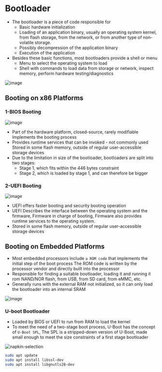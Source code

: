 # Bootloader
* The bootloader is a piece of code responsible for
  * Basic hardware initialization
  * Loading of an application binary, usually an operating system kernel, from flash storage, from the network, or from another type of non-volatile storage.
  * Possibly decompression of the application binary
  * Execution of the application
* Besides these basic functions, most bootloaders provide a shell or menu
  * Menu to select the operating system to load
  * Shell with commands to load data from storage or network, inspect memory, perform hardware testing/diagnostics
    
![image](https://github.com/user-attachments/assets/2d288b07-49ca-4d27-a1bb-aa14c6f46f0f)

## Booting on x86 Platforms

### 1-BIOS Booting

![image](https://github.com/user-attachments/assets/3513cf93-b182-4f70-9bd3-01e92f7f30f2)

* Part of the hardware platform, closed-source, rarely modifiable Implements the booting process
* Provides runtime services that can be invoked - not commonly used Stored in some flash memory, outside of regular user-accessible storage devices
* Due to the limitation in size of the bootloader, bootloaders are split into two stages:
  * Stage 1, which fits within the 446 bytes constraint
  * Stage 2, which is loaded by stage 1, and can therefore be bigger

### 2-UEFI Booting

![image](https://github.com/user-attachments/assets/8778499c-7cbc-444d-a407-0be4bb3eac5e)

* UEFI offers faster booting and security booting operation
* UEFI Describes the interface between the operating system and the firmware, Firmware in charge of booting, Firmware also provides runtime services to the operating system.
* Stored in some flash memory, outside of regular user-accessible storage devices

## Booting on Embedded Platforms
*  Most embedded processors include `a ROM code` that implements the initial step of the boot process The ROM code is written by the processor vendor and directly built into the processor
*  Responsible for finding a suitable bootloader, loading it and running it rom NAND/NOR flash, from USB, from SD card, from eMMC, etc.
*  Generally runs with the external RAM not initialized, so it can only load the bootloader into an internal SRAM

![image](https://github.com/user-attachments/assets/fe4a41c5-98f7-407d-b722-c6ff32b73554)

### U-boot Bootloader

* Loaded by BIOS or UEFI to run from RAM to load the kernel
* To meet the need of a two-stage boot process, U-Boot has the concept of `U-Boot SPL`, The SPL is a stripped-down version of U-Boot, made small enough to meet the size constraints of a first stage bootloader
  
![napkin-selection](https://github.com/user-attachments/assets/dc5027f2-2092-4564-b238-891e5aecb8ae)


```sh
sudo apt update
sudo apt install libssl-dev
sudo apt install libgnutls28-dev

```

